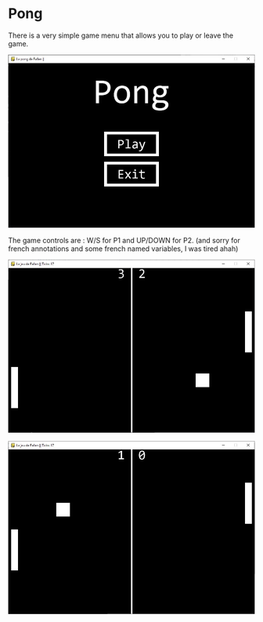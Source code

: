# Pong

There is a very simple game menu that allows you to play or leave the game.

![Alt text](/Menu.jpg?raw=true "Menu")

The game controls are : W/S for P1 and UP/DOWN for P2. (and sorry for french annotations and some french named variables, I was tired ahah)

![Alt text](/game1.jpg?raw=true "Game example 1")

![Alt text](/game2.jpg?raw=true "Game example 2")
